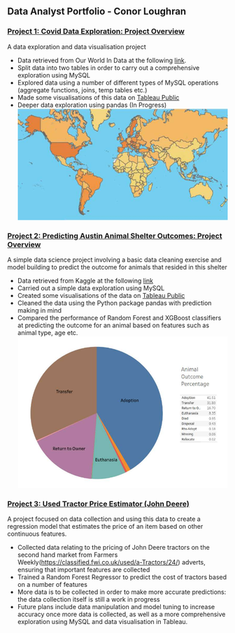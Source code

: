 ## Data Analyst Portfolio - Conor Loughran

### [Project 1: Covid Data Exploration: Project Overview](https://github.com/loughrc/CovidData)
A data exploration and data visualisation project
- Data retrieved from Our World In Data at the following [link](https://ourworldindata.org/covid-deaths).
- Split data into two tables in order to carry out a comprehensive exploration using MySQL
- Explored data using a number of different types of MySQL operations (aggregate functions, joins, temp tables etc.)
- Made some visualisations of this data on [Tableau Public](https://public.tableau.com/profile/conor.loughran#!/vizhome/Covid_Information_Worldwide/Dashboard1)
- Deeper data exploration using pandas (In Progress)
![](/images/covid_world.jpg)

### [Project 2: Predicting Austin Animal Shelter Outcomes: Project Overview](https://github.com/loughrc/Austin_Animal_Shelter)
A simple data science project involving a basic data cleaning exercise and model building to predict the outcome for animals that resided in this shelter
- Data retrieved from Kaggle at the following [link](https://www.kaggle.com/aaronschlegel/austin-animal-center-shelter-outcomes-and?select=aac_shelter_outcomes.csv)
- Carried out a simple data exploration using MySQL
- Created some visualisations of the data on [Tableau Public](https://public.tableau.com/profile/conor.loughran#!/vizhome/Austin_Animal_Shelter/Dashboard1)
- Cleaned the data using the Python package pandas with prediction making in mind
- Compared the performance of Random Forest and XGBoost classifiers at predicting the outcome for an animal based on features such as animal type, age etc.
![](/images/austin_outcomes.jpg)

### [Project 3: Used Tractor Price Estimator (John Deere)](https://github.com/loughrc/JohnDeereData)
A project focused on data collection and using this data to create a regression model that estimates the price of an item based on other continuous features.
- Collected data relating to the pricing of John Deere tractors on the second hand market from Farmers Weekly(https://classified.fwi.co.uk/used/a-Tractors/24/) adverts, ensuring that important features are collected
- Trained a Random Forest Regressor to predict the cost of tractors based on a number of features
- More data is to be collected in order to make more accurate predictions: the data collection itself is still a work in progress
- Future plans include data manipulation and model tuning to increase accuracy once more data is collected, as well as a more comprehensive exploration using MySQL and data visualisation in Tableau.
